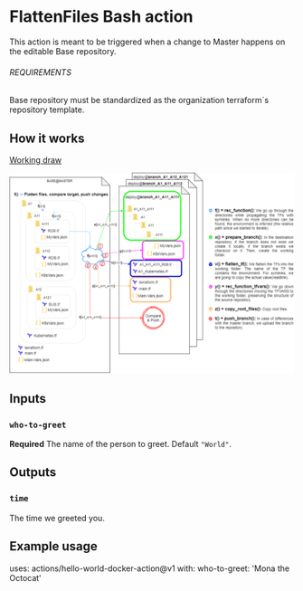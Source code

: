 # FlattenFiles Bash action

This action is meant to be triggered when a change to Master happens on the editable Base repository.

###### REQUIREMENTS

Base repository must be standardized as the organization terraform´s repository template. 

## How it works

[Working draw](https://drive.google.com/file/d/1ThemqxL_icve3-OA_oXW5QUPoEiSGAlz/view?usp=sharing)

<img src="images/Flatten2.png" style="zoom:100%;" />

## Inputs

### `who-to-greet`

**Required** The name of the person to greet. Default `"World"`.

## Outputs

### `time`

The time we greeted you.

## Example usage

uses: actions/hello-world-docker-action@v1
with:
  who-to-greet: 'Mona the Octocat'